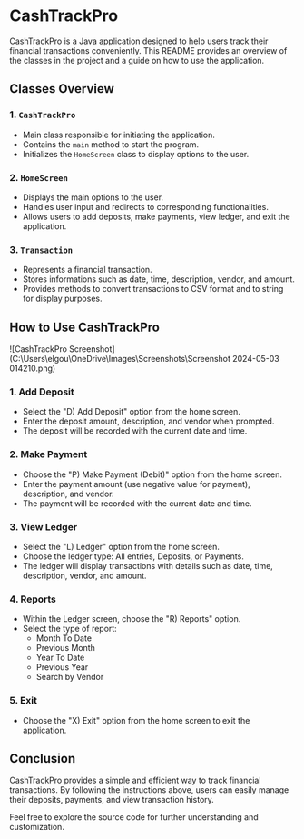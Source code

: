 # CashTrackPro

CashTrackPro is a Java application designed to help users track their financial transactions conveniently. This README provides an overview of the classes in the project and a guide on how to use the application.

## Classes Overview

### 1. `CashTrackPro`
- Main class responsible for initiating the application.
- Contains the `main` method to start the program.
- Initializes the `HomeScreen` class to display options to the user.

### 2. `HomeScreen`
- Displays the main options to the user.
- Handles user input and redirects to corresponding functionalities.
- Allows users to add deposits, make payments, view ledger, and exit the application.

### 3. `Transaction`
- Represents a financial transaction.
- Stores informations such as date, time, description, vendor, and amount.
- Provides methods to convert transactions to CSV format and to string for display purposes.

## How to Use CashTrackPro
![CashTrackPro Screenshot](C:\Users\elgou\OneDrive\Images\Screenshots\Screenshot 2024-05-03 014210.png)

### 1. Add Deposit
- Select the "D) Add Deposit" option from the home screen.
- Enter the deposit amount, description, and vendor when prompted.
- The deposit will be recorded with the current date and time.

### 2. Make Payment
- Choose the "P) Make Payment (Debit)" option from the home screen.
- Enter the payment amount (use negative value for payment), description, and vendor.
- The payment will be recorded with the current date and time.

### 3. View Ledger
- Select the "L) Ledger" option from the home screen.
- Choose the ledger type: All entries, Deposits, or Payments.
- The ledger will display transactions with details such as date, time, description, vendor, and amount.

### 4. Reports
- Within the Ledger screen, choose the "R) Reports" option.
- Select the type of report:
  - Month To Date
  - Previous Month
  - Year To Date
  - Previous Year
  - Search by Vendor

### 5. Exit
- Choose the "X) Exit" option from the home screen to exit the application.

## Conclusion
CashTrackPro provides a simple and efficient way to track financial transactions. By following the instructions above, users can easily manage their deposits, payments, and view transaction history.

Feel free to explore the source code for further understanding and customization.
